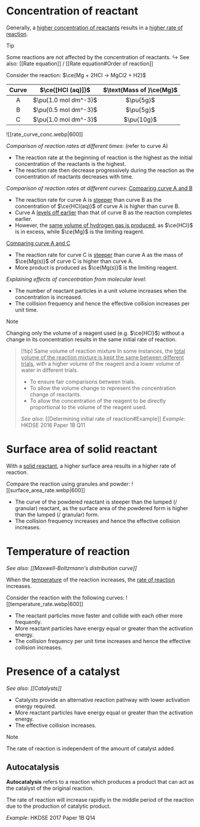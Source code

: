 # Concentration of reactant
Generally, a <u>higher concentration of reactants</u> results in a <u>higher rate of reaction</u>.

> [!tip]
> Some reactions are not affected by the concentration of reactants.
> ↪️ See also: [[Rate equation]] / [[Rate equation#Order of reaction]]

Consider the reaction: $\ce{Mg + 2HCl → MgCl2 + H2}$

| Curve | $\ce{[HCl (aq)]}$ | $\text{Mass of }\ce{Mg}$ |
| :--: | :--: | :--: |
| A | $\pu{1.0 mol dm^-3}$ | $\pu{5g}$ |
| B | $\pu{0.5 mol dm^-3}$ | $\pu{5g}$ |
| C | $\pu{1.0 mol dm^-3}$ | $\pu{10g}$ |

![[rate_curve_conc.webp|600]]

*Comparison of reaction rates at different times*: (refer to curve A)
- The <span class="hi-green">reaction rate at the beginning of reaction is the highest</span> as the <span class="hi-blue">initial concentration</span> of the reactants is the highest.
- The <span class="hi-green">reaction rate then decrease progressively during the reaction</span> as the <span class="hi-blue">concentration of reactants decreases</span> with time.

*Comparison of reaction rates at different curves*:
<u>Comparing curve A and B</u>
- The <span class="hi-green">reaction rate for curve A is <u>steeper</u></span> than curve B as the concentration of $\ce{HCl(aq)}$ of curve A is higher than curve B.
- <span class="hi-green">Curve A <u>levels off earlier</u></span> than that of curve B as the <span class="hi-blue">reaction completes earlier</span>.
- However, the <u>same volume of hydrogen gas is produced</u>, as $\ce{HCl}$ is in excess, while $\ce{Mg}$ is the limiting reagent.

<u>Comparing curve A and C</u>
- The <span class="hi-green">reaction rate for curve C is <u>steeper</u></span> than curve A as the mass of $\ce{Mg(s)}$ of curve C is higher than curve A.
- <span class="hi-blue">More product is produced</span> as $\ce{Mg(s)}$ is the limiting reagent.

*Explaining effects of concentration from molecular level*:
- The <span class="hi-green">number of reactant particles in a unit volume increases</span> when the concentration is increased.
- The <span class="hi-blue">collision frequency</span> and hence the <span class="hi-blue">effective collision increases</span> per unit time.

> [!note]
> Changing only the volume of a reagent used (e.g. $\ce{HCl}$) without a change in its concentration results in the same initial rate of reaction.

> [!tip] Same volume of reaction mixture
> In some instances, the <u>total volume of the reaction mixture is kept the same between different trials</u>, with a higher volume of the reagent and a lower volume of water in different trials.
> 
> - To ensure <span class="hi-blue">fair comparisons</span> between trials.
> - To allow <span class="hi-blue">the volume change to represent the concentration change</span> of reactants.
> - To allow the <span class="hi-blue">concentration</span> of the reagent to be directly proportional to the <span class="hi-blue">volume</span> of the reagent used.
> 
> *See also*: [[Determining initial rate of reaction#Example]]
> *Example*: HKDSE 2016 Paper 1B Q11

# Surface area of solid reactant
With a <u>solid reactant</u>, <span class="hi-green">a higher surface area results in a higher rate of reaction</span>.

Compare the reaction using granules and powder:
![[surface_area_rate.webp|600]]
- The <span class="hi-green">curve of the powdered reactant is steeper</span> than the lumped (/ granular) reactant, as the <span class="hi-blue">surface area</span> of the powdered form is higher than the lumped (/ granular) form.
- The collision frequency increases and hence the effective collision increases.

# Temperature of reaction
*See also: [[Maxwell-Boltzmann's distribution curve]]*

<span class="hi-green">When the <u>temperature</u> of the reaction increases, the <u>rate of reaction</u> increases</span>.

Consider the reaction with the following curves:
![[temperature_rate.webp|600]]
- The reactant particles <span class="hi-green">move faster and collide with each other more frequently</span>.
- More reactant particles have energy equal or greater than the <span class="hi-blue">activation energy</span>.
- The <span class="hi-blue">collision frequency</span> per unit time increases and hence the <span class="hi-blue">effective collision</span> increases.

<!--![[temperature_rate1.webp|300]]-->

# Presence of a catalyst
*See also: [[Catalysts]]*

- Catalysts provide an <span class="hi-green">alternative reaction pathway with lower activation energy</span> required.
- More reactant particles have energy equal or greater than the activation energy.
- The <span class="hi-blue">effective collision</span> increases.

> [!note]
> The rate of reaction is independent of the amount of catalyst added.

## Autocatalysis
**Autocatalysis** refers to a reaction which produces a product that can act as the catalyst of the original reaction.

The rate of reaction will increase rapidly in the middle period of the reaction due to the production of catalytic product.

*Example*: HKDSE 2017 Paper 1B Q14
